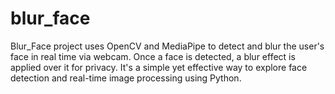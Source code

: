 # blur_face
Blur_Face project uses OpenCV and MediaPipe to detect and blur the user's face in real time via webcam. Once a face is detected, a blur effect is applied over it for privacy. It's a simple yet effective way to explore face detection and real-time image processing using Python.
